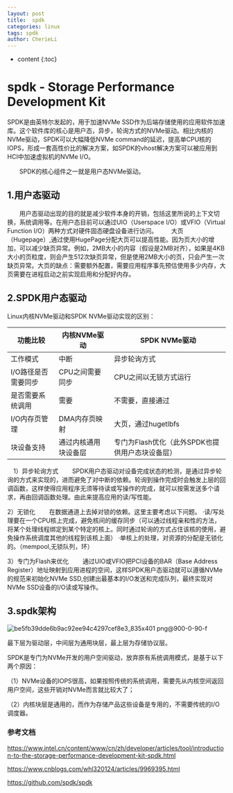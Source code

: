 ```yaml
---
layout: post
title:  spdk
categories: linux
tags: spdk
author: CherieLi
---
```


* content
{:toc}
# **spdk - Storage Performance Development Kit** 

SPDK是由英特尔发起的，用于加速NVMe SSD作为后端存储使用的应用软件加速库。这个软件库的核心是用户态，异步，轮询方式的NVMe驱动。相比内核的NVMe驱动，SPDK可以大幅降低NVMe command的延迟，提高单CPU核的IOPS，形成一套高性价比的解决方案，如SPDK的vhost解决方案可以被应用到HCI中加速虚拟机的NVMe I/O。

    SPDK的核心组件之一就是用户态NVMe驱动。

## 1.用户态驱动

    用户态驱动出现的目的就是减少软件本身的开销，包括这里所说的上下文切换，系统调用等。在用户态目前可以通过UIO（Userspace I/O）或VFIO（Virtual Function I/O）两种方式对硬件固态硬盘设备进行访问。
    大页（Hugepage）,通过使用HugePage分配大页可以提高性能。因为页大小的增加，可以减少缺页异常。例如，2MB大小的内容（假设是2MB对齐），如果是4KB大小的页粒度，则会产生512次缺页异常，但是使用2MB大小的页，只会产生一次缺页异常。大页的缺点：需要额外配置，需要应用程序事先预估使用多少内存，大页需要在进程启动之前实现启用和分配好内存。

## 2.SPDK用户态驱动

Linux内核NVMe驱动和SPDK NVMe驱动实现的区别：

| 功能比较            | 内核NVMe驱动         | SPDK NVMe驱动                                   |
| ------------------- | -------------------- | ----------------------------------------------- |
| 工作模式            | 中断                 | 异步轮询方式                                    |
| I/O路径是否需要同步 | CPU之间需要同步      | CPU之间以无锁方式运行                           |
| 是否需要系统调用    | 需要                 | 不需要，直接通过                                |
| I/O内存页管理       | DMA内存页映射        | 大页，通过hugetlbfs                             |
| 块设备支持          | 通过内核通用块设备层 | 专门为Flash优化（此外SPDK也提供用户态块设备层） |

  1）异步轮询方式
    SPDK用户态驱动对设备完成状态的检测，是通过异步轮询的方式来实现的，进而避免了对中断的依赖。轮询到操作完成时会触发上层的回调函数，这样使得应用程序无须等待读或写操作的完成，就可以按需发送多个请求，再由回调函数处理。由此来提高应用的读/写性能。
  
  
  2）无锁化
    在数据通道上去掉对锁的依赖。这里主要考虑以下问题。
·读/写处理要在一个CPU核上完成，避免核间的缓存同步（可以通过线程亲和性的方法，将某个处理线程绑定到某个特定的核上。同时通过轮询的方式占住该核的使用，避免操作系统调度其他的线程到该核上面）
·单核上的处理，对资源的分配是无锁化的。（mempool,无锁队列，环）
  
  
  3）专门为Flash来优化
    通过UIO或VFIO把PCI设备的BAR（Base Address Register）地址映射到应用进程的空间，这样SPDK用户态驱动就可以遵循NVMe的规范来初始化NVMe SSD,创建出最基本的I/O发送和完成队列，最终实现对NVMe SSD设备的I/O读或写操作。

## 3.spdk架构
![be5fb39dde6b9ac92ee94c4297cef8e3_835x401 png@900-0-90-f](https://user-images.githubusercontent.com/17334572/200102359-3554bf27-fdba-4435-945b-429cec6c8506.png)

最下层为驱动层，中间层为通用块层，最上层为存储协议层。

SPDK是专门为NVMe开发的用户空间驱动，放弃原有系统调用模式，是基于以下两个原因：

（1）NVMe设备的IOPS很高，如果按照传统的系统调用，需要先从内核空间返回用户空间，这些开销对NVMe而言就比较大了；

（2）内核块层是通用的，而作为存储产品这些设备是专用的，不需要传统的I/O调度器。

### 参考文档
https://www.intel.cn/content/www/cn/zh/developer/articles/tool/introduction-to-the-storage-performance-development-kit-spdk.html

https://www.cnblogs.com/whl320124/articles/9969395.html

https://github.com/spdk/spdk

